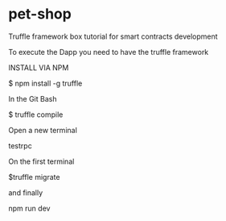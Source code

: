 # pet-shop
Truffle framework box tutorial for smart contracts development

To execute the Dapp you need to have the truffle framework

INSTALL VIA NPM

$ npm install -g truffle

In the Git Bash

$ truffle compile

Open a new terminal

testrpc

On the first terminal

$truffle migrate

and finally

npm run dev 
